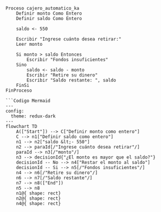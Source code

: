 ```Mi pseudocódigo

Proceso cajero_automatico_ka
    Definir monto Como Entero
    Definir saldo Como Entero
	
    saldo <- 550
	
    Escribir "Ingrese cuánto desea retirar:"
    Leer monto
	
    Si monto > saldo Entonces
        Escribir "Fondos insuficientes"
    Sino
        saldo <- saldo - monto
        Escribir "Retire su dinero"
        Escribir "Saldo restante: ", saldo
    FinSi
FinProceso

```Codigo Mermaid
---
config:
  theme: redux-dark
---
flowchart TD
    A(["Start"]) --> C["Definir monto como entero"]
    C --> n1["Definir saldo como entero"]
    n1 --> n2["saldo &lt;- 550"]
    n2 --> paraId[/"Ingrese cuánto desea retirar"/]
    paraId --> n3[/"monto"/]
    n3 --> decisionId{"¿El monto es mayor que el saldo?"}
    decisionId -- No --> n4["Restar el monto al saldo"]
    decisionId -- Si --> n5[/"Fondos insuficientes"/]
    n4 --> n6[/"Retire su dinero"/]
    n6 --> n7[/"Saldo restante"/]
    n7 --> n8(["End"])
    n5 --> n8
    n1@{ shape: rect}
    n2@{ shape: rect}
    n4@{ shape: rect}
